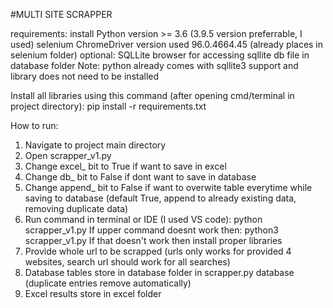 #MULTI SITE SCRAPPER

requirements:
install Python version >= 3.6 (3.9.5 version preferrable, I used)
selenium ChromeDriver version used 96.0.4664.45 (already places in selenium folder)
optional: SQLLite browser for accessing sqllite db file in database folder
Note: python already comes with sqllite3 support and library does not need to be installed

Install all libraries using this command (after opening cmd/terminal in project directory):
pip install -r requirements.txt

How to run:
1) Navigate to project main directory
2) Open scrapper_v1.py
3) Change excel_ bit to True if want to save in excel
4) Change db_ bit to False if dont want to save in database
5) Change append_ bit to False if want to overwite table everytime 
   while saving to database (default True, append to already existing data, removing duplicate data)
6) Run command in terminal or IDE (I used VS code): 
   python scrapper_v1.py
   If upper command doesnt work then:
   python3 scrapper_v1.py
   If that doesn't work then install proper libraries
7) Provide whole url to be scrapped (urls only works for provided 4 websites, search url should work for all searches)
8) Database tables store in database folder in scrapper.py database (duplicate entries remove automatically)
8) Excel results store in excel folder
   